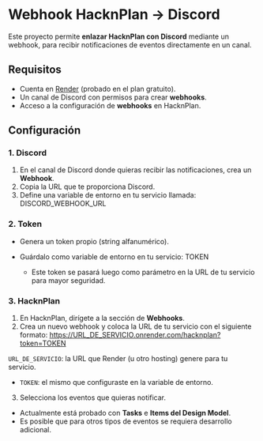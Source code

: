 # Webhook HacknPlan → Discord

Este proyecto permite **enlazar HacknPlan con Discord** mediante un webhook, para recibir notificaciones de eventos directamente en un canal.

## Requisitos

- Cuenta en [Render](https://render.com/) (probado en el plan gratuito).
- Un canal de Discord con permisos para crear **webhooks**.
- Acceso a la configuración de **webhooks** en HacknPlan.

## Configuración

### 1. Discord
1. En el canal de Discord donde quieras recibir las notificaciones, crea un **Webhook**.
2. Copia la URL que te proporciona Discord.
3. Define una variable de entorno en tu servicio llamada: DISCORD_WEBHOOK_URL

### 2. Token
- Genera un token propio (string alfanumérico).
- Guárdalo como variable de entorno en tu servicio: TOKEN

  - Este token se pasará luego como parámetro en la URL de tu servicio para mayor seguridad.

### 3. HacknPlan
1. En HacknPlan, dirígete a la sección de **Webhooks**.
2. Crea un nuevo webhook y coloca la URL de tu servicio con el siguiente formato: https://URL_DE_SERVICIO.onrender.com/hacknplan?token=TOKEN

`URL_DE_SERVICIO`: la URL que Render (u otro hosting) genere para tu servicio.  
- `TOKEN`: el mismo que configuraste en la variable de entorno.
3. Selecciona los eventos que quieras notificar.  
- Actualmente está probado con **Tasks** e **Items del Design Model**.  
- Es posible que para otros tipos de eventos se requiera desarrollo adicional.






